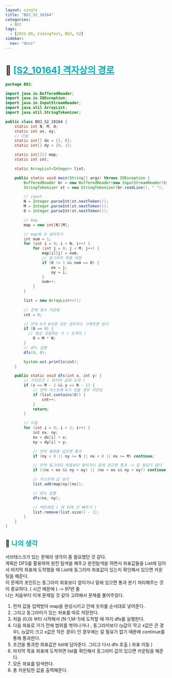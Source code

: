 ```yaml
---
layout: single
title: "BOJ_S2_10164"
categories:
  - BOJ
tags:
  - [2022-09, CodingTest, BOJ, S2]
sidebar:
  nav: "docs"
---
```


# 📁 <b><a style="color:#00adb5" href="https://www.acmicpc.net/problem/10164" target=_blank>[S2_10164] 격자상의 경로</a></b>

```java
package BOJ;

import java.io.BufferedReader;
import java.io.IOException;
import java.io.InputStreamReader;
import java.util.ArrayList;
import java.util.StringTokenizer;

public class BOJ_S2_10164 {
    static int N, M, O;
    static int ox, oy;
    // 이동
    static int[] dx = {1, 0};
    static int[] dy = {0, 1};

    static int[][] map;
    static int cnt;

    static ArrayList<Integer> list;

    public static void main(String[] args) throws IOException {
        BufferedReader br = new BufferedReader(new InputStreamReader(System.in));
        StringTokenizer st = new StringTokenizer(br.readLine(), " ");

        // input
        N = Integer.parseInt(st.nextToken());
        M = Integer.parseInt(st.nextToken());
        O = Integer.parseInt(st.nextToken());

        // map
        map = new int[N][M];

        // map에 수 넣어주기
        int num = 1;
        for (int i = 0; i < N; i++) {
            for (int j = 0; j < M; j++) {
                map[i][j] = num;
                // 동그라미 좌표 저장
                if (O != 1 && num == O) {
                    ox = j;
                    oy = i;
                }
                num++;
            }
        }

        list = new ArrayList<>();
        
        // 전체 횟수 카운팅
        cnt = 0;

        // 만약 O가 0이면 모든 경우의수 구해주면 된다
        if (O == 0) {
          // 항상 포함하는 수 ( 도착지 )
            O = M * N;
        }
        // dfs 실행
        dfs(0, 0);

        System.out.println(cnt);
    }

    public static void dfs(int x, int y) {
        // 기저조건 ( 마지막 값에 도착 )
        if (x == M - 1 && y == N - 1) {
            // 만약 리스트에 O가 있을 경우 카운팅
            if (list.contains(O)) {
                cnt++;
            }
            return;
        }

        // 이동
        for (int i = 0; i < 2; i++) {
            int nx, ny;
            nx = dx[i] + x;
            ny = dy[i] + y;

            // 먼저 범위를 넘으면 통과
            if (ny < 0 || ny >= N || nx < 0 || nx >= M) continue;

            // 만약 동그라미 좌표보다 앞이거나 밑에 있으면 통과 -> 갈 필요가 없다
            if ((nx < ox && ny > oy) || (nx > ox && ny < oy)) continue;

            // 리스트에 값 넣기
            list.add(map[ny][nx]);

            // dfs 실행
            dfs(nx, ny);

            // 백트래킹 ( 맨 뒤에 것 빼주기 )
            list.remove(list.size() - 1);
        }
    }
}
```

## 🤔 <b><a style="color:#00adb5">나의 생각</a></b>

서브태스크가 있는 문제라 생각이 좀 필요했던 것 같다.<br>
계획은 DFS를 활용하여 완전 탐색을 해주고 완전탐색을 하면서 좌표값들을 List에 담아서 마지막 좌표에 도착했을 때 List에 동그라미 좌표값이 있는지 확인해서 있으면 카운팅을 해준다.<br>
이 문제의 포인트는 동그라미 좌표보다 앞이거나 밑에 있으면 통과 분기 처리해주는 것이 중요하다. ( 시간 때문에 ) -> 97번 줄<br>
나는 처음부터 이게 문제일 것 같아 고려해서 문제를 풀어주었다.

1. 먼저 값을 입력받아 map을 완성시키고 안에 숫자를 순서대로 넣어준다.
2. 그리고 동그라미가 있는 좌표를 따로 저장한다.
3. 처음 (0,0) 부터 시작해서 (N-1,M-1)에 도착할 때 까지 dfs를 실행한다.
4. 다음 좌표로 가기 전에 범위를 벗어나거나 , 동그라미보다 (y값이 작고 x값은 큰 경우), (y값이 크고 x값은 작은 경우) 인 경우에는 갈 필요가 없기 때문에 continue를 통해 통과한다.
5. 조건을 통과한 좌표값은 list에 담아준다. 그리고 다시 dfs 호출 ( 좌표 이동 )
6. 마지막 목표 좌표에 도착하면 list를 확인해서 동그라미 값이 있으면 카운팅을 해준다.
7. 모든 좌표를 탐색한다.
8. 총 카운팅한 값을 출력해준다.